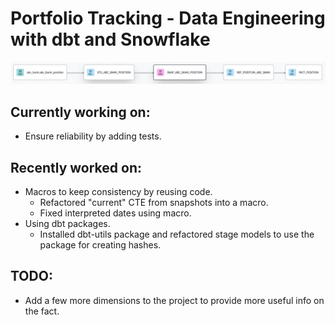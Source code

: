 # Portfolio Tracking - Data Engineering with dbt and Snowflake

![](lineage.png)

## Currently working on:
- Ensure reliability by adding tests.

## Recently worked on:
- Macros to keep consistency by reusing code.
    - Refactored "current" CTE from snapshots into a macro.
    - Fixed interpreted dates using macro.
- Using dbt packages.
    - Installed dbt-utils package and refactored stage models to use the package for creating hashes.

## TODO:
- Add a few more dimensions to the project to provide more useful info on the fact.
